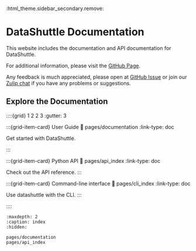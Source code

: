 :html_theme.sidebar_secondary.remove:

# DataShuttle Documentation

This website includes the documentation and API documentation for DataShuttle.

For additional information, please visit the [GitHub Page](https://github.com/neuroinformatics-unit/datashuttle).

Any feedback is much appreciated, please open at [GitHub Issue](https://github.com/neuroinformatics-unit/datashuttle/issues)
or join our [Zulip chat](https://neuroinformatics.zulipchat.com/#narrow/stream/405999-DataShuttle) if you have any problems or suggestions.

## Explore the Documentation

::::{grid} 1 2 2 3
:gutter: 3

:::{grid-item-card} User Guide
:link: pages/documentation
:link-type: doc

Get started with DataShuttle.

:::

:::{grid-item-card} Python API
:link: pages/api_index
:link-type: doc

Check out the API reference.
:::

:::{grid-item-card} Command-line interface
:link: pages/cli_index
:link-type: doc

Use datashuttle with the CLI.
:::

::::

```{toctree}
:maxdepth: 2
:caption: index
:hidden:

pages/documentation
pages/api_index
```

